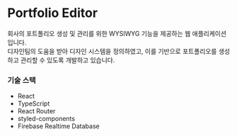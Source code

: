 # Portfolio Editor

회사의 포트폴리오 생성 및 관리를 위한 WYSIWYG 기능을 제공하는 웹 애플리케이션입니다.   
디자인팀의 도움을 받아 디자인 시스템을 정의하였고, 이를 기반으로 포트폴리오를 생성하고 관리할 수 있도록 개발하고 있습니다.

### 기술 스택

* React
* TypeScript
* React Router
* styled-components
* Firebase Realtime Database 
